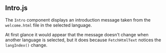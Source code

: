 ## Intro.js
The `Intro` component displays an introduction message taken from the `welcome.html`
file in the selected language.

At first glance it would appear that the message doesn't change when
another language is selected, but it does because `FetchHtmlText`
notices the `langIndex()` change.
